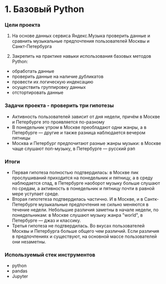 # 1. Базовый Python

### Цели проекта

1. На основе данных сервиса Яндекс.Музыка проверить данные и сравнить музыкальные предпочтения пользователей Москвы и Санкт-Петербурга  

2. Закрепить на практике навыки использования базовых методов Python:

- обработать данные
- проверить данные на наличие дубликатов
- провести их логическую индексацию
- осуществить  группировку данных
- отстортировать данные

### Задачи проекта - проверить три гипотезы

- Активность пользователей зависит от дня недели, причём в Москве и Петербурге это проявляется по-разному
- В понедельник утром в Москве преобладают одни жанры, а в Петербурге — другие и также разница наблюдается вечером пятницы
- Москва и Петербург предпочитают разные жанры музыки: в Москве чаще слушают поп-музыку, в Петербурге — русский рэп

### Итоги

- Первая гипотеза полностью подтвердилась: в Москве пик прослушиваний приходится на понедельник и пятницу, а в среду наблюдается спад, в Петербурге наоборот музыку больше слушают по средам, а активность в понедельник и пятницу почти в равной мере уступает среде.
- Вторая гипотетеза подтвердилась частично. И в Москве, и в Сантк-Петербурге музыкальные предпочтения не сильно меняются в течение недели. Небольшие различия заметны в начале недели, по понедельникам: в Москве слушают музыку жанра "world", в Петербурге — джаз и классику.
- Третья гипотеза не подтвердилась. Во вкусах пользователей Москвы и Петербурга больше общего чем различий. Если различия в предпочтениях и существуют, на основной массе пользователей они незаметны.

### Используемый стек инструментов

- python
- pandas
- Jupyter
